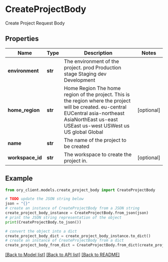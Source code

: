 # CreateProjectBody

Create Project Request Body

## Properties

Name | Type | Description | Notes
------------ | ------------- | ------------- | -------------
**environment** | **str** | The environment of the project. prod Production stage Staging dev Development | 
**home_region** | **str** | Home Region  The home region of the project. This is the region where the project will be created. eu-central EUCentral asia-northeast AsiaNorthEast us-east USEast us-west USWest us US global Global | [optional] 
**name** | **str** | The name of the project to be created | 
**workspace_id** | **str** | The workspace to create the project in. | [optional] 

## Example

```python
from ory_client.models.create_project_body import CreateProjectBody

# TODO update the JSON string below
json = "{}"
# create an instance of CreateProjectBody from a JSON string
create_project_body_instance = CreateProjectBody.from_json(json)
# print the JSON string representation of the object
print(CreateProjectBody.to_json())

# convert the object into a dict
create_project_body_dict = create_project_body_instance.to_dict()
# create an instance of CreateProjectBody from a dict
create_project_body_from_dict = CreateProjectBody.from_dict(create_project_body_dict)
```
[[Back to Model list]](../README.md#documentation-for-models) [[Back to API list]](../README.md#documentation-for-api-endpoints) [[Back to README]](../README.md)


